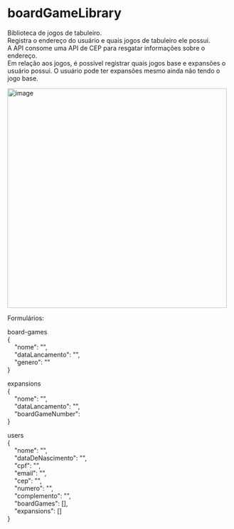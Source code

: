 # boardGameLibrary

Biblioteca de jogos de tabuleiro.  
Registra o endereço do usuário e quais jogos de tabuleiro ele possui.  
A API consome uma API de CEP para resgatar informações sobre o endereço.  
Em relação aos jogos, é possível registrar quais jogos base e expansões o usuário possui. O usuário pode ter expansões mesmo ainda não tendo o jogo base.  

<img width="493" alt="image" src="https://user-images.githubusercontent.com/116609357/231020037-cdc84315-6b08-45c1-8c24-ee85c4368887.png">


Formulários:  

board-games  
{  
&nbsp;&nbsp;&nbsp;&nbsp;"nome": "",  
&nbsp;&nbsp;&nbsp;&nbsp;"dataLancamento": "",  
&nbsp;&nbsp;&nbsp;&nbsp;"genero": ""  
}  

expansions  
{  
&nbsp;&nbsp;&nbsp;&nbsp;"nome": "",  
&nbsp;&nbsp;&nbsp;&nbsp;"dataLancamento": "",  
&nbsp;&nbsp;&nbsp;&nbsp;"boardGameNumber":   
}  

users  
{  
&nbsp;&nbsp;&nbsp;&nbsp;"nome": "",  
&nbsp;&nbsp;&nbsp;&nbsp;"dataDeNascimento": "",  
&nbsp;&nbsp;&nbsp;&nbsp;"cpf": "",  
&nbsp;&nbsp;&nbsp;&nbsp;"email": "",  
&nbsp;&nbsp;&nbsp;&nbsp;"cep": "",  
&nbsp;&nbsp;&nbsp;&nbsp;"numero": "",  
&nbsp;&nbsp;&nbsp;&nbsp;"complemento": "",  
&nbsp;&nbsp;&nbsp;&nbsp;"boardGames": [],  
&nbsp;&nbsp;&nbsp;&nbsp;"expansions": []  
}  
